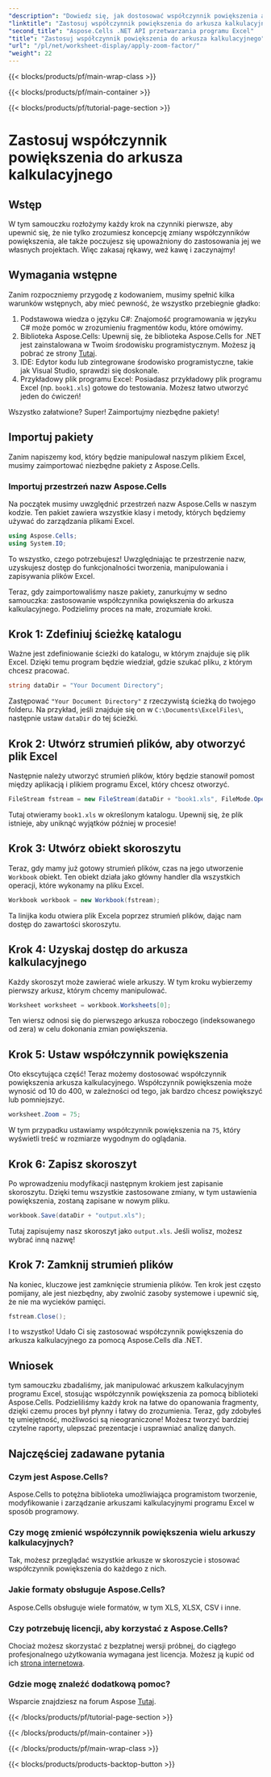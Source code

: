 ```yaml
---
"description": "Dowiedz się, jak dostosować współczynnik powiększenia arkuszy kalkulacyjnych programu Excel za pomocą Aspose.Cells dla .NET. Przewodnik krok po kroku, który poprawi czytelność i prezentację danych."
"linktitle": "Zastosuj współczynnik powiększenia do arkusza kalkulacyjnego"
"second_title": "Aspose.Cells .NET API przetwarzania programu Excel"
"title": "Zastosuj współczynnik powiększenia do arkusza kalkulacyjnego"
"url": "/pl/net/worksheet-display/apply-zoom-factor/"
"weight": 22
---
```


{{< blocks/products/pf/main-wrap-class >}}

{{< blocks/products/pf/main-container >}}

{{< blocks/products/pf/tutorial-page-section >}}

# Zastosuj współczynnik powiększenia do arkusza kalkulacyjnego

## Wstęp

W tym samouczku rozłożymy każdy krok na czynniki pierwsze, aby upewnić się, że nie tylko zrozumiesz koncepcję zmiany współczynników powiększenia, ale także poczujesz się upoważniony do zastosowania jej we własnych projektach. Więc zakasaj rękawy, weź kawę i zaczynajmy!

## Wymagania wstępne

Zanim rozpoczniemy przygodę z kodowaniem, musimy spełnić kilka warunków wstępnych, aby mieć pewność, że wszystko przebiegnie gładko:

1. Podstawowa wiedza o języku C#: Znajomość programowania w języku C# może pomóc w zrozumieniu fragmentów kodu, które omówimy.
2. Biblioteka Aspose.Cells: Upewnij się, że biblioteka Aspose.Cells for .NET jest zainstalowana w Twoim środowisku programistycznym. Możesz ją pobrać ze strony [Tutaj](https://releases.aspose.com/cells/net/).
3. IDE: Edytor kodu lub zintegrowane środowisko programistyczne, takie jak Visual Studio, sprawdzi się doskonale.
4. Przykładowy plik programu Excel: Posiadasz przykładowy plik programu Excel (np. `book1.xls`) gotowe do testowania. Możesz łatwo utworzyć jeden do ćwiczeń!

Wszystko załatwione? Super! Zaimportujmy niezbędne pakiety!

## Importuj pakiety

Zanim napiszemy kod, który będzie manipulował naszym plikiem Excel, musimy zaimportować niezbędne pakiety z Aspose.Cells. 

### Importuj przestrzeń nazw Aspose.Cells

Na początek musimy uwzględnić przestrzeń nazw Aspose.Cells w naszym kodzie. Ten pakiet zawiera wszystkie klasy i metody, których będziemy używać do zarządzania plikami Excel.

```csharp
using Aspose.Cells;
using System.IO;
```

To wszystko, czego potrzebujesz! Uwzględniając te przestrzenie nazw, uzyskujesz dostęp do funkcjonalności tworzenia, manipulowania i zapisywania plików Excel.

Teraz, gdy zaimportowaliśmy nasze pakiety, zanurkujmy w sedno samouczka: zastosowanie współczynnika powiększenia do arkusza kalkulacyjnego. Podzielimy proces na małe, zrozumiałe kroki.

## Krok 1: Zdefiniuj ścieżkę katalogu

Ważne jest zdefiniowanie ścieżki do katalogu, w którym znajduje się plik Excel. Dzięki temu program będzie wiedział, gdzie szukać pliku, z którym chcesz pracować.

```csharp
string dataDir = "Your Document Directory";
```

Zastępować `"Your Document Directory"` z rzeczywistą ścieżką do twojego folderu. Na przykład, jeśli znajduje się on w `C:\Documents\ExcelFiles\`, następnie ustaw `dataDir` do tej ścieżki.

## Krok 2: Utwórz strumień plików, aby otworzyć plik Excel

Następnie należy utworzyć strumień plików, który będzie stanowił pomost między aplikacją i plikiem programu Excel, który chcesz otworzyć.

```csharp
FileStream fstream = new FileStream(dataDir + "book1.xls", FileMode.Open);
```

Tutaj otwieramy `book1.xls` w określonym katalogu. Upewnij się, że plik istnieje, aby uniknąć wyjątków później w procesie!

## Krok 3: Utwórz obiekt skoroszytu

Teraz, gdy mamy już gotowy strumień plików, czas na jego utworzenie `Workbook` obiekt. Ten obiekt działa jako główny handler dla wszystkich operacji, które wykonamy na pliku Excel.

```csharp
Workbook workbook = new Workbook(fstream);
```

Ta linijka kodu otwiera plik Excela poprzez strumień plików, dając nam dostęp do zawartości skoroszytu.

## Krok 4: Uzyskaj dostęp do arkusza kalkulacyjnego

Każdy skoroszyt może zawierać wiele arkuszy. W tym kroku wybierzemy pierwszy arkusz, którym chcemy manipulować.

```csharp
Worksheet worksheet = workbook.Worksheets[0];
```

Ten wiersz odnosi się do pierwszego arkusza roboczego (indeksowanego od zera) w celu dokonania zmian powiększenia.

## Krok 5: Ustaw współczynnik powiększenia

Oto ekscytująca część! Teraz możemy dostosować współczynnik powiększenia arkusza kalkulacyjnego. Współczynnik powiększenia może wynosić od 10 do 400, w zależności od tego, jak bardzo chcesz powiększyć lub pomniejszyć.

```csharp
worksheet.Zoom = 75;
```

W tym przypadku ustawiamy współczynnik powiększenia na `75`, który wyświetli treść w rozmiarze wygodnym do oglądania.

## Krok 6: Zapisz skoroszyt

Po wprowadzeniu modyfikacji następnym krokiem jest zapisanie skoroszytu. Dzięki temu wszystkie zastosowane zmiany, w tym ustawienia powiększenia, zostaną zapisane w nowym pliku.

```csharp
workbook.Save(dataDir + "output.xls");
```

Tutaj zapisujemy nasz skoroszyt jako `output.xls`. Jeśli wolisz, możesz wybrać inną nazwę!

## Krok 7: Zamknij strumień plików

Na koniec, kluczowe jest zamknięcie strumienia plików. Ten krok jest często pomijany, ale jest niezbędny, aby zwolnić zasoby systemowe i upewnić się, że nie ma wycieków pamięci.

```csharp
fstream.Close();
```

I to wszystko! Udało Ci się zastosować współczynnik powiększenia do arkusza kalkulacyjnego za pomocą Aspose.Cells dla .NET. 

## Wniosek

tym samouczku zbadaliśmy, jak manipulować arkuszem kalkulacyjnym programu Excel, stosując współczynnik powiększenia za pomocą biblioteki Aspose.Cells. Podzieliliśmy każdy krok na łatwe do opanowania fragmenty, dzięki czemu proces był płynny i łatwy do zrozumienia. Teraz, gdy zdobyłeś tę umiejętność, możliwości są nieograniczone! Możesz tworzyć bardziej czytelne raporty, ulepszać prezentacje i usprawniać analizę danych.

## Najczęściej zadawane pytania

### Czym jest Aspose.Cells?  
Aspose.Cells to potężna biblioteka umożliwiająca programistom tworzenie, modyfikowanie i zarządzanie arkuszami kalkulacyjnymi programu Excel w sposób programowy.

### Czy mogę zmienić współczynnik powiększenia wielu arkuszy kalkulacyjnych?  
Tak, możesz przeglądać wszystkie arkusze w skoroszycie i stosować współczynnik powiększenia do każdego z nich.

### Jakie formaty obsługuje Aspose.Cells?  
Aspose.Cells obsługuje wiele formatów, w tym XLS, XLSX, CSV i inne.

### Czy potrzebuję licencji, aby korzystać z Aspose.Cells?  
Chociaż możesz skorzystać z bezpłatnej wersji próbnej, do ciągłego profesjonalnego użytkowania wymagana jest licencja. Możesz ją kupić od ich [strona internetowa](https://purchase.aspose.com/buy).

### Gdzie mogę znaleźć dodatkową pomoc?  
Wsparcie znajdziesz na forum Aspose [Tutaj](https://forum.aspose.com/c/cells/9).



{{< /blocks/products/pf/tutorial-page-section >}}

{{< /blocks/products/pf/main-container >}}

{{< /blocks/products/pf/main-wrap-class >}}

{{< blocks/products/products-backtop-button >}}